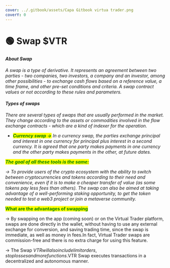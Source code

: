 ```yaml
---
cover: ../.gitbook/assets/Capa Gitbook virtua trader.png
coverY: 0
---
```


# 🟢 Swap $VTR

#### _About Swap_

_A swap is a type of derivative. It represents an agreement between two parties - two companies, two investors, a company and an investor, among other possibilities - to exchange cash flows based on a reference value, a time frame, and other pre-set conditions and criteria. A swap contract values or not according to these rules and parameters._

#### _Types of swaps_&#x20;

_There are several types of swaps that are usually performed in the market. They change according to the assets or commodities involved in the flow exchange contracts - which are a kind of indexer for the operation._

* _<mark style="color:green;">**Currency swap ->**</mark> In a currency swap, the parties exchange principal and interest in one currency for principal plus interest in a second currency. It is agreed that one party makes payments in one currency and the other party makes payments in the other, at future dates._

_<mark style="color:green;">**The goal of all these tools is the same:**</mark>_&#x20;

_-> To provide users of the crypto ecosystem with the ability to switch between cryptocurrencies and tokens according to their need and convenience, even if it is to make a cheaper transfer of value (as some tokens pay less fees than others). The swap can also be aimed at taking advantage of a well-performing staking opportunity, to get the token needed to test a web3 project or join a metaverse community._

<mark style="color:green;">**What are the advantages of swapping**</mark>

\-> By swapping on the app (coming soon) or on the Virtual Trader platform, swaps are done directly in the wallet, without having to use any external exchange for conversion, and saving trading time, since the swap is immediate, as well as money in fees.In fact, Virtual Trader swaps are commission-free and there is no extra charge for using this feature.

\-> The Swap $VTR will also include limit orders, stop losses and more functions.$VTR Swap executes transactions in a decentralized and autonomous manner.
